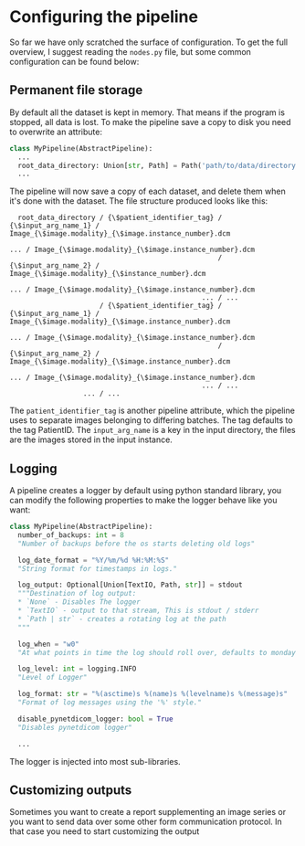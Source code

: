 # Configuring the pipeline

So far we have only scratched the surface of configuration. To get the full overview, I suggest reading the `nodes.py` file, but some common configuration can be found below:

## Permanent file storage

By default all the dataset is kept in memory. That means if the program is stopped, all data is lost.
To make the pipeline save a copy to disk you need to overwrite an attribute:

```python
class MyPipeline(AbstractPipeline):
  ...
  root_data_directory: Union[str, Path] = Path('path/to/data/directory')
  ...
```

The pipeline will now save a copy of each dataset, and delete them when it's done with the dataset.
The file structure produced looks like this:

```text
  root_data_directory / {\$patient_identifier_tag} / {\$input_arg_name_1} / Image_{\$image.modality}_{\$image.instance_number}.dcm
                                                                                ... / Image_{\$image.modality}_{\$image.instance_number}.dcm
                                                   / {\$input_arg_name_2} / Image_{\$image.modality}_{\$instance_number}.dcm
                                                                                ... / Image_{\$image.modality}_{\$image.instance_number}.dcm
                                               ... / ...
                      / {\$patient_identifier_tag} / {\$input_arg_name_1} / Image_{\$image.modality}_{\$image.instance_number}.dcm
                                                                                ... / Image_{\$image.modality}_{\$image.instance_number}.dcm
                                                   / {\$input_arg_name_2} / Image_{\$image.modality}_{\$image.instance_number}.dcm
                                                                                ... / Image_{\$image.modality}_{\$image.instance_number}.dcm
                                               ... / ...
                  ... / ...
```

The `patient_identifier_tag` is another pipeline attribute, which the pipeline uses to separate images belonging to differing batches.
The tag defaults to the tag PatientID. The `input_arg_name` is a key in the input directory, the files are the images stored in the input instance.

## Logging

A pipeline creates a logger by default using python standard library, you can modify the following properties to make the logger behave like you want:

```python
class MyPipeline(AbstractPipeline):
  number_of_backups: int = 8
  "Number of backups before the os starts deleting old logs"

  log_date_format = "%Y/%m/%d %H:%M:%S"
  "String format for timestamps in logs."

  log_output: Optional[Union[TextIO, Path, str]] = stdout
  """Destination of log output:
  * `None` - Disables The logger
  * `TextIO` - output to that stream, This is stdout / stderr
  * `Path | str` - creates a rotating log at the path
  """

  log_when = "w0"
  "At what points in time the log should roll over, defaults to monday midnight"

  log_level: int = logging.INFO
  "Level of Logger"

  log_format: str = "%(asctime)s %(name)s %(levelname)s %(message)s"
  "Format of log messages using the '%' style."

  disable_pynetdicom_logger: bool = True
  "Disables pynetdicom logger"

  ...
```

The logger is injected into most sub-libraries.

## Customizing outputs

Sometimes you want to create a report supplementing an image series or you want to send data over some other form communication protocol. In that case you need to start customizing the output

